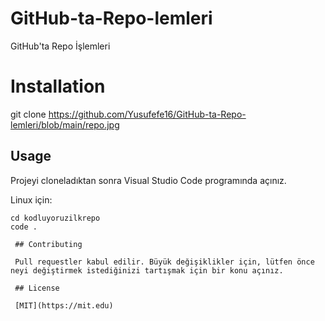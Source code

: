 # GitHub-ta-Repo-lemleri
GitHub'ta Repo İşlemleri
# Installation

git clone https://github.com/Yusufefe16/GitHub-ta-Repo-lemleri/blob/main/repo.jpg

## Usage

Projeyi cloneladıktan sonra Visual Studio Code programında açınız.

Linux için:

```linux
cd kodluyoruzilkrepo
code .

 ## Contributing

 Pull requestler kabul edilir. Büyük değişiklikler için, lütfen önce neyi değiştirmek istediğinizi tartışmak için bir konu açınız.

 ## License

 [MIT](https://mit.edu)



